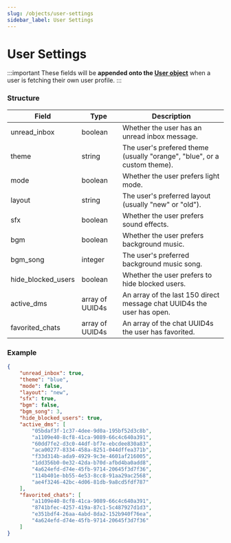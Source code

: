 ```yaml
---
slug: /objects/user-settings
sidebar_label: User Settings
---
```


# User Settings

:::important
These fields will be **appended onto the [User object](/objects/user)** when a user is fetching their own user profile.
:::

### Structure

<!-- prettier-ignore-start -->
| Field | Type | Description |
| - | - | - |
| unread_inbox | boolean | Whether the user has an unread inbox message. |
| theme | string | The user's prefered theme (usually "orange", "blue", or a custom theme). |
| mode | boolean | Whether the user prefers light mode. |
| layout | string | The user's preferred layout (usually "new" or "old"). |
| sfx | boolean | Whether the user prefers sound effects. |
| bgm | boolean | Whether the user prefers background music. |
| bgm_song | integer | The user's preferred background music song. |
| hide_blocked_users | boolean | Whether the user prefers to hide blocked users. |
| active_dms | array of UUID4s | An array of the last 150 direct message chat UUID4s the user has open. |
| favorited_chats | array of UUID4s | An array of the chat UUID4s the user has favorited. |
<!-- prettier-ignore-end -->

### Example

```json
{
	"unread_inbox": true,
	"theme": "blue",
	"mode": false,
	"layout": "new",
	"sfx": true,
	"bgm": false,
	"bgm_song": 3,
	"hide_blocked_users": true,
	"active_dms": [
		"05bdaf3f-1c37-4dee-9d0a-195bf52d3c8b",
		"a1109e40-8cf8-41ca-9089-66c4c640a391",
		"60dd7fe2-d3c0-44df-bf7e-ebcdee830a83",
		"aca00277-8334-458a-8251-044dffea371b",
		"f33d314b-ada9-4929-9c3e-4601af216005",
		"1dd356b0-0e32-42da-b70d-afbd4ba0add8",
		"4a624efd-d74e-45fb-9714-20645f3d7f36",
		"114b401e-bb55-4e53-8cc8-91aa29ac2568",
		"ae4f3246-42bc-4d06-81db-9a8cd5fdf787"
	],
	"favorited_chats": [
		"a1109e40-8cf8-41ca-9089-66c4c640a391",
		"8741bfec-4257-419a-87c1-5c487927d1d3",
		"e351bdf4-26aa-4abd-8da2-152b940f76ea",
		"4a624efd-d74e-45fb-9714-20645f3d7f36"
	]
}
```
